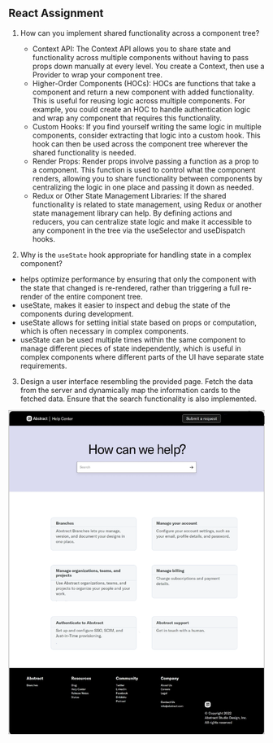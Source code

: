 ## React Assignment

1. How can you implement shared functionality across a component tree?
   - Context API:
       The Context API allows you to share state and functionality across multiple components without having to pass props down manually at every level. You create a Context, then use a Provider to wrap your component tree. 
   - Higher-Order Components (HOCs):
       HOCs are functions that take a component and return a new component with added functionality. This is useful for reusing logic across multiple components. For example, you could create an HOC to handle authentication logic and wrap any component that requires this functionality.
   - Custom Hooks:
       If you find yourself writing the same logic in multiple components, consider extracting that logic into a custom hook. This hook can then be used across the component tree wherever the shared functionality is needed.
   - Render Props:
       Render props involve passing a function as a prop to a component. This function is used to control what the component renders, allowing you to share functionality between components by centralizing the logic in one place and passing it down as needed.
   - Redux or Other State Management Libraries:
       If the shared functionality is related to state management, using Redux or another state management library can help. By defining actions and reducers, you can centralize state logic and make it accessible to any component in the tree via the useSelector and useDispatch hooks.
       
2. Why is the `useState` hook appropriate for handling state in a complex component?
  - helps optimize performance by ensuring that only the component with the state that changed is re-rendered, rather than triggering a full      re-render of the entire component tree.
  -  useState, makes it easier to inspect and debug the state of the components during development.
  -  useState allows for setting initial state based on props or computation, which is often necessary in complex components.
  -  useState can be used multiple times within the same component to manage different pieces of state independently, which is useful in complex  components where different parts of the UI have separate state requirements.
3. Design a user interface resembling the provided page. Fetch the data from the server and dynamically map the information cards to the fetched data. Ensure that the search functionality is also implemented.

![Logo](UI-Screen-1.png)
